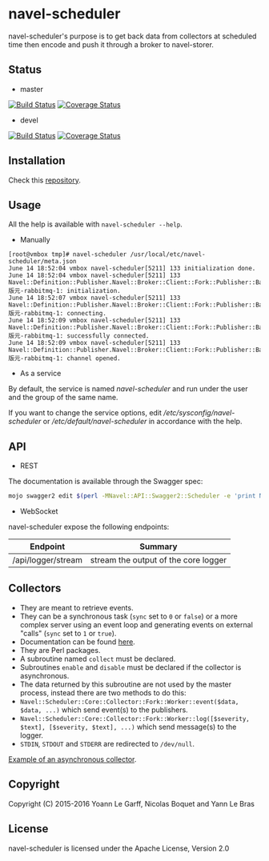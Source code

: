 navel-scheduler
===============

navel-scheduler's purpose is to get back data from collectors at scheduled time then encode and push it through a broker to navel-storer.

Status
------

- master

[![Build Status](https://travis-ci.org/Navel-IT/navel-scheduler.svg?branch=master)](https://travis-ci.org/Navel-IT/navel-scheduler?branch=master)
[![Coverage Status](https://coveralls.io/repos/github/Navel-IT/navel-scheduler/badge.svg?branch=master)](https://coveralls.io/github/Navel-IT/navel-scheduler?branch=master)

- devel

[![Build Status](https://travis-ci.org/Navel-IT/navel-scheduler.svg?branch=devel)](https://travis-ci.org/Navel-IT/navel-scheduler?branch=devel)
[![Coverage Status](https://coveralls.io/repos/github/Navel-IT/navel-scheduler/badge.svg?branch=devel)](https://coveralls.io/github/Navel-IT/navel-scheduler?branch=devel)

Installation
------------

Check this [repository](https://github.com/navel-it/navel-installation-scripts).

Usage
-----

All the help is available with `navel-scheduler --help`.

- Manually

```
[root@vmbox tmp]# navel-scheduler /usr/local/etc/navel-scheduler/meta.json
June 14 18:52:04 vmbox navel-scheduler[5211] 133 initialization done.
June 14 18:52:04 vmbox navel-scheduler[5211] 133 Navel::Definition::Publisher.Navel::Broker::Client::Fork::Publisher::Backend::RabbitMQ.版元-rabbitmq-1: initialization.
June 14 18:52:07 vmbox navel-scheduler[5211] 133 Navel::Definition::Publisher.Navel::Broker::Client::Fork::Publisher::Backend::RabbitMQ.版元-rabbitmq-1: connecting.
June 14 18:52:09 vmbox navel-scheduler[5211] 133 Navel::Definition::Publisher.Navel::Broker::Client::Fork::Publisher::Backend::RabbitMQ.版元-rabbitmq-1: successfully connected.
June 14 18:52:09 vmbox navel-scheduler[5211] 133 Navel::Definition::Publisher.Navel::Broker::Client::Fork::Publisher::Backend::RabbitMQ.版元-rabbitmq-1: channel opened.
```

- As a service

By default, the service is named *navel-scheduler* and run under the user and the group of the same name.

If you want to change the service options, edit */etc/sysconfig/navel-scheduler* or */etc/default/navel-scheduler* in accordance with the help.

API
---

- REST

The documentation is available through the Swagger spec:

```bash
mojo swagger2 edit $(perl -MNavel::API::Swagger2::Scheduler -e 'print Navel::API::Swagger2::Scheduler->spec_file_location();') --listen http://*:8080
```

- WebSocket

navel-scheduler expose the following endpoints:

Endpoint | Summary
-------- | -------
/api/logger/stream | stream the output of the core logger

Collectors
----------

- They are meant to retrieve events.
- They can be a synchronous task (`sync` set to `0` or `false`) or a more complex server using an event loop and generating events on external "calls" (`sync` set to `1` or `true`).
 - Documentation can be found [here](https://metacpan.org/pod/AnyEvent::Fork::RPC).
- They are Perl packages.
- A subroutine named `collect` must be declared.
- Subroutines `enable` and `disable` must be declared if the collector is asynchronous.
- The data returned by this subroutine are not used by the master process, instead there are two methods to do this:
 - `Navel::Scheduler::Core::Collector::Fork::Worker::event($data, $data, ...)` which send event(s) to the publishers.
 - `Navel::Scheduler::Core::Collector::Fork::Worker::log([$severity, $text], [$severity, $text], ...)` which send message(s) to the logger.
- `STDIN`, `STDOUT` and `STDERR` are redirected to `/dev/null`.

[Example of an asynchronous collector](https://github.com/Navel-IT/navel-collector-monitoring-plugin).

Copyright
---------

Copyright (C) 2015-2016 Yoann Le Garff, Nicolas Boquet and Yann Le Bras

License
-------

navel-scheduler is licensed under the Apache License, Version 2.0
